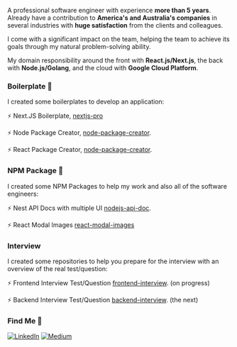 A professional software engineer with experience <b>more than 5 years</b>.  Already have a contribution to <b>America's and Australia's companies</b> in several industries with <b>huge satisfaction</b> from the clients and colleagues. 

I come with a significant impact on the team, helping the team to achieve its goals through my natural problem-solving ability.

My domain responsibility around the front with <b>React.js/Next.js</b>, the back with <b>Node.js/Golang</b>, and the cloud with <b>Google Cloud Platform</b>.

### Boilerplate 🚀
I created some boilerplates to develop an application: <br />

⚡️ Next.JS Boilerplate, [nextjs-pro](https://github.com/didikmulyadi/nextjs-pro)

⚡️ Node Package Creator, [node-package-creator](https://github.com/didikmulyadi/node-package-creator).

⚡️ React Package Creator, [node-package-creator](https://github.com/didikmulyadi/react-package-creator).

### NPM Package 🚀 
I created some NPM Packages to help my work and also all of the software engineers: <br />

⚡️ Nest API Docs with multiple UI [nodejs-api-doc](https://github.com/didikmulyadi/nodejs-api-docs).

⚡️ React Modal Images [react-modal-images](https://github.com/didikmulyadi/react-modal-images)

### Interview 
I created some repositories to help you prepare for the interview with an overview of the real test/question: <br />

⚡️ Frontend Interview Test/Question [frontend-interview](https://github.com/didikmulyadi/frontend-interview). (on progress)

⚡️ Backend Interview Test/Question [backend-interview](https://github.com/didikmulyadi/backend-interview). (the next)

### Find Me 📖

[![LinkedIn](https://img.shields.io/badge/LinkedIn-%230077B5.svg?logo=linkedin&logoColor=white)](https://linkedin.com/in/https://www.linkedin.com/in/didikmulyadi/) [![Medium](https://img.shields.io/badge/Medium-12100E?logo=medium&logoColor=white)](https://medium.com/@https://didikmulyadi.medium.com/)
